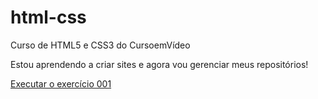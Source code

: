 # html-css
Curso de HTML5 e CSS3 do CursoemVídeo

Estou aprendendo a criar sites e agora vou gerenciar meus repositórios!

<a href="https://ariiadne.github.io/html-css/exercicios/ex001/index.html">Executar o exercício 001</a>